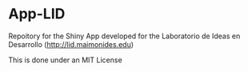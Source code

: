 # App-LID

Repoitory for the Shiny App developed for the Laboratorio de Ideas en Desarrollo (http://lid.maimonides.edu)

This is done under an MIT License
